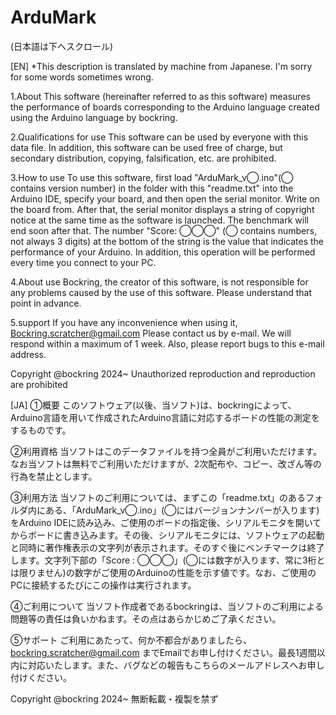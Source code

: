 # ArduMark
(日本語は下へスクロール)

[EN]
*This description is translated by machine from Japanese. I'm sorry for some words sometimes wrong.

1.About
This software (hereinafter referred to as this software) measures the performance of boards corresponding to the Arduino language created using the Arduino language by bockring.

2.Qualifications for use
This software can be used by everyone with this data file. In addition, this software can be used free of charge, but secondary distribution, copying, falsification, etc. are prohibited.

3.How to use
To use this software, first load "ArduMark_v◯.ino"(◯ contains version number) in the folder with this "readme.txt" into the Arduino IDE, specify your board, and then open the serial monitor. Write on the board from. After that, the serial monitor displays a string of copyright notice at the same time as the software is launched. The benchmark will end soon after that. The number "Score: ◯◯◯" (◯ contains numbers, not always 3 digits) at the bottom of the string is the value that indicates the performance of your Arduino. In addition, this operation will be performed every time you connect to your PC.

4.About use
Bockring, the creator of this software, is not responsible for any problems caused by the use of this software. Please understand that point in advance.

5.support
If you have any inconvenience when using it,
Bockring.scratcher@gmail.com
Please contact us by e-mail. We will respond within a maximum of 1 week. Also, please report bugs to this e-mail address.


Copyright @bockring 2024~
Unauthorized reproduction and reproduction are prohibited

[JA]
①概要
このソフトウェア(以後、当ソフト)は、bockringによって、Arduino言語を用いて作成されたArduino言語に対応するボードの性能の測定をするものです。

②利用資格
当ソフトはこのデータファイルを持つ全員がご利用いただけます。なお当ソフトは無料でご利用いただけますが、2次配布や、コピー、改ざん等の行為を禁止とします。

③利用方法
当ソフトのご利用については、まずこの「readme.txt」のあるフォルダ内にある、「ArduMark_v◯.ino」(◯にはバージョンナンバーが入ります)をArduino IDEに読み込み、ご使用のボードの指定後、シリアルモニタを開いてからボードに書き込みます。その後、シリアルモニタには、ソフトウェアの起動と同時に著作権表示の文字列が表示されます。そのすぐ後にベンチマークは終了します。文字列下部の「Score : ◯◯◯」(◯には数字が入ります、常に3桁とは限りません)の数字がご使用のArduinoの性能を示す値です。なお、ご使用のPCに接続するたびにこの操作は実行されます。

④ご利用について
当ソフト作成者であるbockringは、当ソフトのご利用による問題等の責任は負いかねます。その点はあらかじめご了承ください。

⑤サポート
ご利用にあたって、何か不都合がありましたら、
bockring.scratcher@gmail.com
までEmailでお申し付けください。最長1週間以内に対応いたします。また、バグなどの報告もこちらのメールアドレスへお申し付けください。

Copyright @bockring 2024~
無断転載・複製を禁ず
